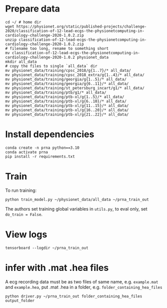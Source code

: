 # Prepare data

```
cd ~/ # home dir
wget https://physionet.org/static/published-projects/challenge-2020/classification-of-12-lead-ecgs-the-physionetcomputing-in-cardiology-challenge-2020-1.0.2.zip
unzip classification-of-12-lead-ecgs-the-physionetcomputing-in-cardiology-challenge-2020-1.0.2.zip
# filename too long, rename to something short
mv classification-of-12-lead-ecgs-the-physionetcomputing-in-cardiology-challenge-2020-1.0.2 physionet_data
mkdir all_data
# copy the files to single `all_data` dir
mv physionet_data/training/cpsc_2018/g{1..7}/* all_data/
mv physionet_data/training/cpsc_2018_extra/g{1..4}/* all_data/
mv physionet_data/training/georgia/g{1..5}/* all_data/
mv physionet_data/training/georgia/g{6..11}/* all_data/
mv physionet_data/training/st_petersburg_incart/g1/* all_data/
mv physionet_data/training/ptb/g1/* all_data/
mv physionet_data/training/ptb-xl/g{1..5}/* all_data/
mv physionet_data/training/ptb-xl/g{6..10}/* all_data/
mv physionet_data/training/ptb-xl/g{11..15}/* all_data/
mv physionet_data/training/ptb-xl/g{16..20}/* all_data/
mv physionet_data/training/ptb-xl/g{21..22}/* all_data/
```

# Install dependencies

```
conda create -n prna python==3.10
conda activate prna
pip install -r requirements.txt
```

# Train

To run training:
```
python train_model.py ~/physionet_data/all_data ~/prna_train_out
```
The authors set training global variables in `utils.py`, to eval only, set `do_train = False`.

# View logs

```
tensorboard --logdir ~/prna_train_out
```

# infer with .mat .hea files
A ecg recording data must be as two files of same name, e.g. `example.mat` and `example.hea`,
put .mat .hea in a folder, e.g. `folder_containing_hea_files`
```
python driver.py ~/prna_train_out folder_containing_hea_files output_folder
```
